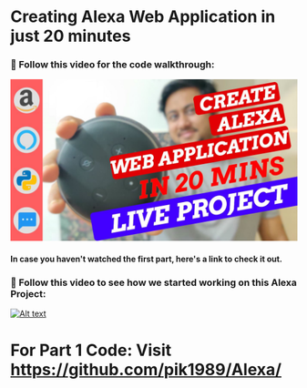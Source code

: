 # Creating Alexa Web Application in just 20 minutes

###  🔴 Follow this video for the code walkthrough:

[![Alt text](https://raw.githubusercontent.com/pik1989/Alexa-FlaskAPI/main/Thumbnail.JPG)](https://www.youtube.com/watch?v=LOkOWyJcEoE)

#### In case you haven't watched the first part, here's a link to check it out.

### 🔴 Follow this video to see how we started working on this Alexa Project:

[![Alt text](https://raw.githubusercontent.com/pik1989/Alexa/main/Building%20an%20Alexa%20Skill%20in%2030%20minutes%20using%20Python.JPG)](https://www.youtube.com/watch?v=fXRbnSWJVJY)

# For Part 1 Code: Visit https://github.com/pik1989/Alexa/
